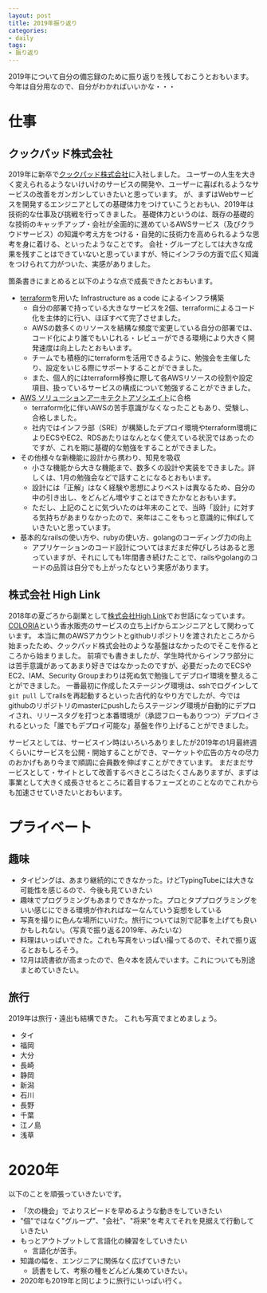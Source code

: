 ```yaml
---
layout: post
title: 2019年振り返り
categories:
- daily
tags:
- 振り返り
---
```


2019年について自分の備忘録のために振り返りを残しておこうとおもいます。
今年は自分用なので、自分がわかればいいかな・・・

# 仕事
## クックパッド株式会社

2019年に新卒で[クックパッド株式会社](https://info.cookpad.com)に入社しました。
ユーザーの人生を大きく変えられるようないけいけのサービスの開発や、ユーザーに喜ばれるようなサービスの改善をガンガンしていきたいと思っています。
が、まずはWebサービスを開発するエンジニアとしての基礎体力をつけていこうとおもい、2019年は技術的な仕事及び挑戦を行ってきました。
基礎体力というのは、既存の基礎的な技術のキャッチアップ・会社が全面的に進めているAWSサービス（及びクラウドサービス）の知識や考え方をつける・自発的に技術力を高められるような思考を身に着ける、といったようなことです。
会社・グループとしては大きな成果を残すことはできていないと思っていますが、特にインフラの方面で広く知識をつけられて力がついた、実感がありました。

箇条書きにまとめると以下のような点で成長できたとおもいます。

- [terraform](https://www.terraform.io)を用いた Infrastructure as a code によるインフラ構築
  - 自分の部署で持っている大きなサービスを2個、terraformによるコード化を主体的に行い、ほぼすべて完了させました。
  - AWSの数多くのリソースを結構な頻度で変更している自分の部署では、コード化により誰でもいじれる・レビューができる環境により大きく開発速度は向上したとおもいます。
  - チームでも積極的にterraformを活用できるように、勉強会を主催したり、設定をいじる際にサポートすることができました。
  - また、個人的にはterraform移換に際して各AWSリソースの役割や設定項目、扱っているサービスの構成について勉強することができました。
- [AWS ソリューションアーキテクトアソシエイト](https://aws.amazon.com/jp/certification/certified-solutions-architect-associate/)に合格
  - terraform化に伴いAWSの苦手意識がなくなったこともあり、受験し、合格しました。
  - 社内ではインフラ部（SRE）が構築したデプロイ環境やterraform環境によりECSやEC2、RDSあたりはなんとなく使えている状況ではあったのですが、これを期に基礎的な勉強をすることができました。
- その他様々な新機能に設計から携わり、知見を吸収
  - 小さな機能から大きな機能まで、数多くの設計や実装をできました。詳しくは、1月の勉強会などで話すことになるとおもいます。
  - 設計には「正解」はなく経験や思想によりベストは異なるため、自分の中の引き出し、をどんどん増やすことはできたかなとおもいます。
  - ただし、上記のことに気づいたのは年末のことで、当時「設計」に対する気持ちがあまりなかったので、来年はここをもっと意識的に伸ばしていきたいと思っています。
- 基本的なrailsの使い方や、rubyの使い方、golangのコーディング力の向上
  - アプリケーションのコード設計についてはまだまだ伸びしろはあると思っていますが、それにしても1年間書き続けたことで、railsやgolangのコードの品質は自分でも上がったなという実感があります。

## 株式会社 High Link

2018年の夏ごろから副業として[株式会社High Link](https://www.high-link.co.jp)でお世話になっています。
[COLORIA](https://coloria.jp)という香水販売のサービスの立ち上げからエンジニアとして関わっています。
本当に無のAWSアカウントとgithubリポジトリを渡されたところから始まったため、クックパッド株式会社のような基盤はなかったのでそこを作るところから始まりました。
前項でも書きましたが、学生時代からインフラ部分には苦手意識があってあまり好きではなかったのですが、必要だったのでECSやEC2、IAM、Security Groupまわりは死ぬ気で勉強してデプロイ環境を整えることができました。
一番最初に作成したステージング環境は、sshでログインして `git pull` してrailsを再起動するといった古代的なやり方でしたが、今ではgithubのリポジトリのmasterにpushしたらステージング環境が自動的にデプロイされ、リリースタグを打つと本番環境が（承認フローもありつつ）デプロイされるといった「誰でもデプロイ可能な」基盤を作り上げることができました。

サービスとしては、サービスイン時はいろいろありましたが2019年の1月最終週くらいにサービスを公開・開始することができ、マーケットや広告の方々の尽力のおかげもあり今まで順調に会員数を伸ばすことができています。
まだまだサービスとして・サイトとして改善するべきところはたくさんありますが、まずは事業として大きく成長させるところに着目するフェーズとのことなのでこれからも加速させていきたいとおもいます。

# プライベート

## 趣味
- タイピングは、あまり継続的にできなかった。けどTypingTubeには大きな可能性を感じるので、今後も見ていきたい
- 趣味でプログラミングもあまりできなかった。プロとタププログラミングをいい感じにできる環境が作れればなーなんていう妄想をしている
- 写真を撮りに色んな場所にいけた。旅行については別で記事を上げても良いかもしれない。（写真で振り返る2019年、みたいな）
- 料理はいっぱいできた。これも写真をいっぱい撮ってるので、それで振り返るとおもしろそう。
- 12月は読書欲が高まったので、色々本を読んでいます。これについても別途まとめていきたい。

## 旅行
2019年は旅行・遠出も結構できた。
これも写真でまとめましょう。

- タイ
- 福岡
- 大分
- 長崎
- 静岡
- 新潟
- 石川
- 長野
- 千葉
- 江ノ島
- 浅草

# 2020年
以下のことを頑張っていきたいです。

- 「次の機会」でよりスピードを早めるような動きをしていきたい
- "個"ではなく"グループ"、"会社"、"将来"を考えてそれを見据えて行動していきたい
- もっとアウトプットして言語化の練習をしていきたい
  - 言語化が苦手。
- 知識の幅を、エンジニアに関係なく広げていきたい
  - 読書をして、考察の種をどんどん集めていきたい。
- 2020年も2019年と同じように旅行にいっぱい行く。
